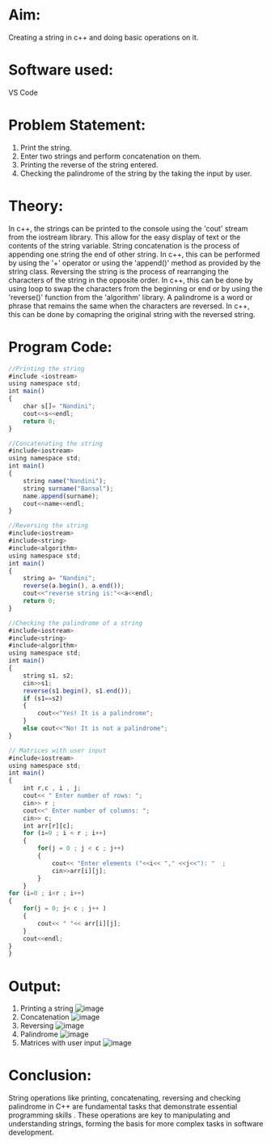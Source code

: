 # Aim:
Creating a string in c++ and doing basic operations on it.

# Software used:
VS Code

# Problem Statement:
1. Print the string.
2. Enter two strings and perform concatenation on them.
3. Printing the reverse of the string entered.
4. Checking the palindrome of the string by the taking the input by user.

# Theory:
In c++, the strings can be printed to the console using the 'cout' stream from the iostream library. This allow for the easy display of text
or the contents of the string variable.
String concatenation is the process of appending one string the end of other string. In c++, this can be performed by using the '+' operator or
using the 'append()' method as provided by the string class.
Reversing the string is the process of rearranging the characters of the string in the opposite order. In c++, this can be done by using
loop to swap the characters from the beginning or end or by using the 'reverse()' function from the 'algorithm' library.
A palindrome is a word or phrase that remains the same when the characters are reversed. In c++, this can be done by comapring the original
string with the reversed string.

# Program Code:
``` javascript
//Printing the string
#include <iostream>
using namespace std;
int main()
{
    char s[]= "Nandini";
    cout<<s<<endl;
    return 0;
}

//Concatenating the string
#include<iostream>
using namespace std;
int main() 
{
    string name("Nandini");
    string surname("Bansal");
    name.append(surname);
    cout<<name<<endl;
}

//Reversing the string
#include<iostream>
#include<string>
#include<algorithm>
using namespace std;
int main()
{
    string a= "Nandini";
    reverse(a.begin(), a.end());
    cout<<"reverse string is:"<<a<<endl;
    return 0;
}

//Checking the palindrome of a string
#include<iostream>
#include<string>
#include<algorithm>
using namespace std;
int main() 
{
    string s1, s2;
    cin>>s1;
    reverse(s1.begin(), s1.end());
    if (s1==s2) 
    {
        cout<<"Yes! It is a palindrome";
    }
    else cout<<"No! It is not a palindrome";
}

// Matrices with user input
#include<iostream>
using namespace std;
int main()
{
    int r,c , i , j;
    cout<< " Enter number of rows: ";
    cin>> r ;
    cout<<" Enter number of columns: ";
    cin>> c;
    int arr[r][c];
    for (i=0 ; i < r ; i++)
    {
        for(j = 0 ; j < c ; j++)
        {
            cout<< "Enter elements ("<<i<< "," <<j<<"): "  ;
            cin>>arr[i][j];
        }
    }
for (i=0 ; i<r ; i++)
{
    for(j = 0; j< c ; j++ )
    { 
        cout<< " "<< arr[i][j];
    }
    cout<<endl;
}
}

```

# Output:
1. Printing a string
![image](https://github.com/user-attachments/assets/c7449883-9bc6-4126-8f1e-d8e1b9501b43)
2. Concatenation
![image](https://github.com/user-attachments/assets/4999c665-ebcd-4a0e-a8df-2d0b53a8de7a)
3. Reversing
![image](https://github.com/user-attachments/assets/e4bb279a-f091-4010-be6a-0cf6bac6c902)
4. Palindrome
![image](https://github.com/user-attachments/assets/48c86c43-3bf0-4cf6-bb8a-27ed562d2d62)
5. Matrices with user input
![image](https://github.com/user-attachments/assets/1a709e8c-90ec-4d5a-9176-76682e65fd41)

# Conclusion:
String operations like printing, concatenating, reversing and checking palindrome in C++ are fundamental tasks that demonstrate
essential programming skills . These operations are key to manipulating and understanding strings, forming the basis for more complex tasks 
in software development.
